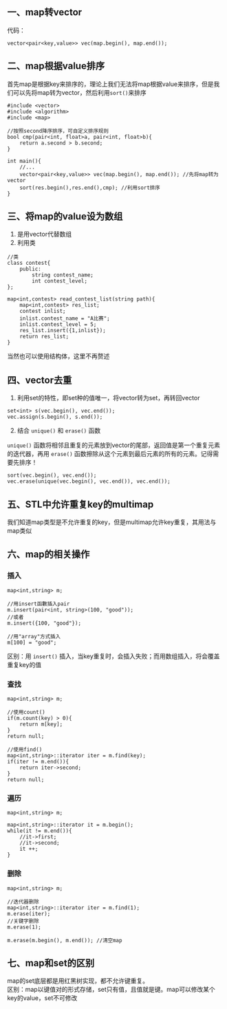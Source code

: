 ## 一、map转vector
代码：
```
vector<pair<key,value>> vec(map.begin(), map.end());
```
## 二、map根据value排序
首先map是根据key来排序的，理论上我们无法将map根据value来排序，但是我们可以先将map转为vector，然后利用`sort()`来排序
```
#include <vector>
#include <algorithm>
#include <map>

//按照second降序排序，可自定义排序规则
bool cmp(pair<int, float>a, pair<int, float>b){
    return a.second > b.second;
}

int main(){
    //...
    vector<pair<key,value>> vec(map.begin(), map.end()); //先将map转为vector
    sort(res.begin(),res.end(),cmp); //利用sort排序
}
```
## 三、将map的value设为数组
1. 是用vector代替数组
2. 利用类
```
//类
class contest{
    public:
        string contest_name;
        int contest_level;
};

map<int,contest> read_contest_list(string path){
    map<int,contest> res_list;
    contest inlist;
    inlist.contest_name = "A比赛";
    inlist.contest_level = 5;
    res_list.insert({1,inlist});
    return res_list;
}
```
当然也可以使用结构体，这里不再赘述
## 四、vector去重
1. 利用set的特性，即set种的值唯一，将vector转为set，再转回vector
```
set<int> s(vec.begin(), vec.end());
vec.assign(s.begin(), s.end());
```
2. 结合 `unique()` 和 `erase()` 函数  

`unique()` 函数将相邻且重复的元素放到vector的尾部，返回值是第一个重复元素的迭代器，再用 `erase()` 函数擦除从这个元素到最后元素的所有的元素。记得需要先排序！
```
sort(vec.begin(), vec.end());
vec.erase(unique(vec.begin(), vec.end()), vec.end());
```
## 五、STL中允许重复key的multimap
我们知道map类型是不允许重复的key，但是multimap允许key重复，其用法与map类似

## 六、map的相关操作
### 插入
```
map<int,string> m;

//用insert函數插入pair
m.insert(pair<int, string>(100, "good"));
//或者
m.insert({100, "good"});
 
//用"array"方式插入
m[100] = "good";
```
区别：用 `insert()` 插入，当key重复时，会插入失败；而用数组插入，将会覆盖重复key的值  
### 查找
```
map<int,string> m;

//使用count()
if(m.count(key) > 0){
    return m[key];
}
return null;

//使用find()
map<int,string>::iterator iter = m.find(key);
if(iter != m.end()){
    return iter->second;
}
return null;
```
### 遍历
```
map<int,string> m;
 
map<int,string>::iterator it = m.begin();
while(it != m.end()){
    //it->first;
    //it->second;
    it ++;         
}
```
### 删除
```
map<int,string> m;

//迭代器删除
map<int,string>::iterator iter = m.find(1);
m.erase(iter);
//关键字删除
m.erase(1);

m.erase(m.begin(), m.end()); //清空map
```
## 七、map和set的区别
map的set底层都是用红黑树实现，都不允许键重复。   
区别：map以键值对的形式存储，set只有值，且值就是键。map可以修改某个key的value，set不可修改